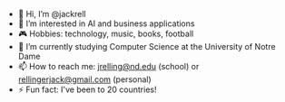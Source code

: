 - 👋 Hi, I’m @jackrell
- 👀 I’m interested in AI and business applications
- 🎮 Hobbies: technology, music, books, football
- 🌱 I’m currently studying Computer Science at the University of Notre Dame
- 📫 How to reach me: jrelling@nd.edu (school) or rellingerjack@gmail.com (personal)
- ⚡ Fun fact: I've been to 20 countries!

<!---
jackrell/jackrell is a ✨ special ✨ repository because its `README.md` (this file) appears on your GitHub profile.
You can click the Preview link to take a look at your changes.
--->
